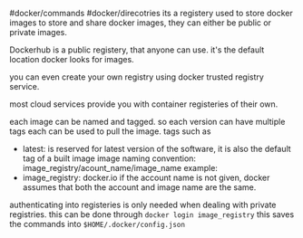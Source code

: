 #docker/commands 
#docker/direcotries 
its a registery used to store docker images to store and share docker images, they can either be public or private images.

Dockerhub is a public registery, that anyone can use. it's the default location docker looks for images.

you can even create your own registry using docker trusted registry service.

most cloud services provide you with container registeries of their own.

each image can be named and tagged. so each version can have multiple tags each can be used to pull the image.
tags such as
- latest: is reserved for latest version of the software, it is also the default tag of a built image
image naming convention:
image_registry/acount_name/image_name
example:
- image_registry: docker.io
if the account name is not given, docker assumes that both the account and image name are the same.

authenticating into registeries is only needed when dealing with private registries.
this can be done through
`docker login image_registry`
this saves the commands into `$HOME/.docker/config.json`